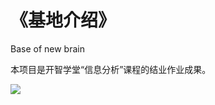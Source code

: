 # 《基地介绍》
Base of new brain

本项目是开智学堂“信息分析”课程的结业作业成果。

![](https://ws1.sinaimg.cn/large/006tNc79ly1g25onefj0gj315f0lc7b7.jpg)
